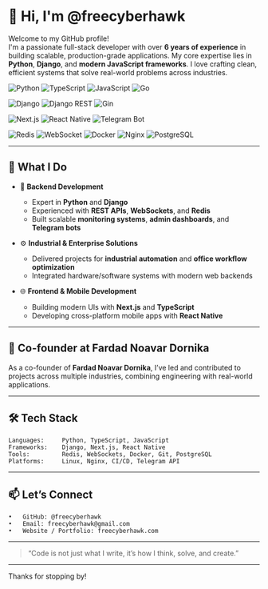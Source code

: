 # 👋 Hi, I'm @freecyberhawk

Welcome to my GitHub profile!  
I'm a passionate full-stack developer with over **6 years of experience** in building scalable, production-grade applications. My core expertise lies in **Python**, **Django**, and **modern JavaScript frameworks**. I love crafting clean, efficient systems that solve real-world problems across industries.

<!-- Programming Languages -->
![Python](https://img.shields.io/badge/Python-3776AB?style=for-the-badge&logo=python&logoColor=white)
![TypeScript](https://img.shields.io/badge/TypeScript-3178C6?style=for-the-badge&logo=typescript&logoColor=white)
![JavaScript](https://img.shields.io/badge/JavaScript-F7DF1E?style=for-the-badge&logo=javascript&logoColor=black)
![Go](https://img.shields.io/badge/Go-00ADD8?style=for-the-badge&logo=go&logoColor=white)

<!-- Backend Framework -->
![Django](https://img.shields.io/badge/Django-092E20?style=for-the-badge&logo=django&logoColor=white)
![Django REST](https://img.shields.io/badge/DRF-ff1709?style=for-the-badge&logo=django&logoColor=white)
![Gin](https://img.shields.io/badge/Gin-00B386?style=for-the-badge&logo=go&logoColor=white)

<!-- Frontend Framework -->
![Next.js](https://img.shields.io/badge/Next.js-000000?style=for-the-badge&logo=next.js&logoColor=white)
![React Native](https://img.shields.io/badge/React_Native-20232A?style=for-the-badge&logo=react&logoColor=61DAFB)
![Telegram Bot](https://img.shields.io/badge/Telegram%20Bot-2CA5E0?style=for-the-badge&logo=telegram&logoColor=white)

<!-- Tools & Others -->
![Redis](https://img.shields.io/badge/Redis-DC382D?style=for-the-badge&logo=redis&logoColor=white)
![WebSocket](https://img.shields.io/badge/WebSocket-35495E?style=for-the-badge&logo=websocket&logoColor=white)
![Docker](https://img.shields.io/badge/Docker-2496ED?style=for-the-badge&logo=docker&logoColor=white)
![Nginx](https://img.shields.io/badge/Nginx-009639?style=for-the-badge&logo=nginx&logoColor=white)
![PostgreSQL](https://img.shields.io/badge/PostgreSQL-336791?style=for-the-badge&logo=postgresql&logoColor=white)

---

## 🚀 What I Do

- 🐍 **Backend Development**  
  - Expert in **Python** and **Django**
  - Experienced with **REST APIs**, **WebSockets**, and **Redis**
  - Built scalable **monitoring systems**, **admin dashboards**, and **Telegram bots**

- ⚙️ **Industrial & Enterprise Solutions**  
  - Delivered projects for **industrial automation** and **office workflow optimization**
  - Integrated hardware/software systems with modern web backends

- 🌐 **Frontend & Mobile Development**  
  - Building modern UIs with **Next.js** and **TypeScript**
  - Developing cross-platform mobile apps with **React Native**

---

## 🏢 Co-founder at Fardad Noavar Dornika

As a co-founder of **Fardad Noavar Dornika**, I’ve led and contributed to projects across multiple industries, combining engineering with real-world applications.

---

## 🛠️ Tech Stack

```plaintext
Languages:     Python, TypeScript, JavaScript
Frameworks:    Django, Next.js, React Native
Tools:         Redis, WebSockets, Docker, Git, PostgreSQL
Platforms:     Linux, Nginx, CI/CD, Telegram API
```

---

## 📫 Let’s Connect
	•	GitHub: @freecyberhawk
	•	Email: freecyberhawk@gmail.com
	•	Website / Portfolio: freecyberhawk.com

---

 > “Code is not just what I write, it’s how I think, solve, and create.”

---

Thanks for stopping by!
